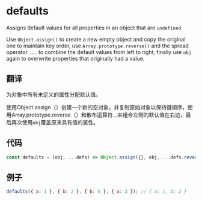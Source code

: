 # defaults

Assigns default values for all properties in an object that are `undefined`.

Use `Object.assign()` to create a new empty object and copy the original one to maintain key order, use `Array.prototype.reverse()` and the spread operator `...` to combine the default values from left to right, finally use `obj` again to overwrite properties that originally had a value.

## 翻译

为对象中所有未定义的属性分配默认值。

使用Object.assign（）创建一个新的空对象，并复制原始对象以保持键顺序，使用Array.prototype.reverse（）和散布运算符...来组合左侧的默认值在右边，最后再次使用`obj`覆盖原来具有值的属性。

## 代码

```js
const defaults = (obj, ...defs) => Object.assign({}, obj, ...defs.reverse(), obj);
```

## 例子

```js
defaults({ a: 1 }, { b: 2 }, { b: 6 }, { a: 3 }); // { a: 1, b: 2 }
```
